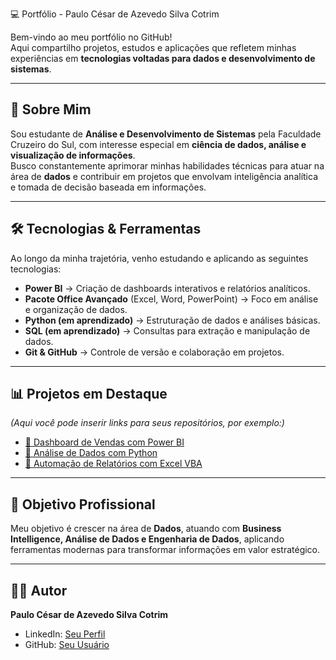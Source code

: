 💻 Portfólio - Paulo César de Azevedo Silva Cotrim

Bem-vindo ao meu portfólio no GitHub!  
Aqui compartilho projetos, estudos e aplicações que refletem minhas experiências em **tecnologias voltadas para dados e desenvolvimento de sistemas**.  

---

## 📖 Sobre Mim
Sou estudante de **Análise e Desenvolvimento de Sistemas** pela Faculdade Cruzeiro do Sul, com interesse especial em **ciência de dados, análise e visualização de informações**.  
Busco constantemente aprimorar minhas habilidades técnicas para atuar na área de **dados** e contribuir em projetos que envolvam inteligência analítica e tomada de decisão baseada em informações.  

---

## 🛠 Tecnologias & Ferramentas
Ao longo da minha trajetória, venho estudando e aplicando as seguintes tecnologias:

- **Power BI** → Criação de dashboards interativos e relatórios analíticos.  
- **Pacote Office Avançado** (Excel, Word, PowerPoint) → Foco em análise e organização de dados.  
- **Python (em aprendizado)** → Estruturação de dados e análises básicas.  
- **SQL (em aprendizado)** → Consultas para extração e manipulação de dados.  
- **Git & GitHub** → Controle de versão e colaboração em projetos.  

---

## 📊 Projetos em Destaque
*(Aqui você pode inserir links para seus repositórios, por exemplo:)*  

- [📌 Dashboard de Vendas com Power BI](https://github.com/)  
- [📌 Análise de Dados com Python](https://github.com/)  
- [📌 Automação de Relatórios com Excel VBA](https://github.com/)  

---

## 🎯 Objetivo Profissional
Meu objetivo é crescer na área de **Dados**, atuando com **Business Intelligence, Análise de Dados e Engenharia de Dados**, aplicando ferramentas modernas para transformar informações em valor estratégico.  

---

## 👨‍💻 Autor
**Paulo César de Azevedo Silva Cotrim**  

- LinkedIn: [Seu Perfil](https://www.linkedin.com/public-profile/settings?trk=d_flagship3_profile_self_view_public_profile)
- GitHub: [Seu Usuário](https://github.com/paulorj33)
